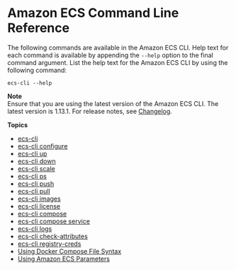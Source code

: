 # Amazon ECS Command Line Reference<a name="ECS_CLI_reference"></a>

The following commands are available in the Amazon ECS CLI\. Help text for each command is available by appending the `--help` option to the final command argument\. List the help text for the Amazon ECS CLI by using the following command:

```
ecs-cli --help
```

**Note**  
Ensure that you are using the latest version of the Amazon ECS CLI\. The latest version is 1\.13\.1\. For release notes, see [Changelog](https://github.com/aws/amazon-ecs-cli/blob/master/CHANGELOG.md)\.

**Topics**
+ [ecs\-cli](cmd-ecs-cli.md)
+ [ecs\-cli configure](cmd-ecs-cli-configure.md)
+ [ecs\-cli up](cmd-ecs-cli-up.md)
+ [ecs\-cli down](cmd-ecs-cli-down.md)
+ [ecs\-cli scale](cmd-ecs-cli-scale.md)
+ [ecs\-cli ps](cmd-ecs-cli-ps.md)
+ [ecs\-cli push](cmd-ecs-cli-push.md)
+ [ecs\-cli pull](cmd-ecs-cli-pull.md)
+ [ecs\-cli images](cmd-ecs-cli-images.md)
+ [ecs\-cli license](cmd-ecs-cli-license.md)
+ [ecs\-cli compose](cmd-ecs-cli-compose.md)
+ [ecs\-cli compose service](cmd-ecs-cli-compose-service.md)
+ [ecs\-cli logs](cmd-ecs-cli-logs.md)
+ [ecs\-cli check\-attributes](cmd-ecs-cli-check-attributes.md)
+ [ecs\-cli registry\-creds](cmd-ecs-cli-registry-creds.md)
+ [Using Docker Compose File Syntax](cmd-ecs-cli-compose-parameters.md)
+ [Using Amazon ECS Parameters](cmd-ecs-cli-compose-ecsparams.md)